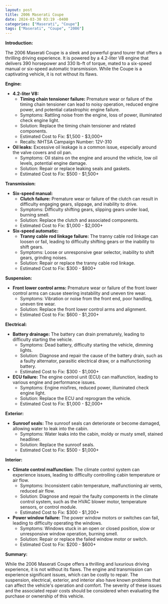 ```yaml
---
layout: post
title: 2006 Maserati Coupe
date: 2024-03-30 03:19 -0400
categories: ["Maserati", "Coupe"]
tags: ["Maserati", "Coupe", "2006"]
---
```

**Introduction:**

The 2006 Maserati Coupe is a sleek and powerful grand tourer that offers a thrilling driving experience. It is powered by a 4.2-liter V8 engine that delivers 390 horsepower and 330 lb-ft of torque, mated to a six-speed manual or six-speed automatic transmission. While the Coupe is a captivating vehicle, it is not without its flaws.

**Engine:**

* **4.2-liter V8:**
    * **Timing chain tensioner failure:** Premature wear or failure of the timing chain tensioner can lead to noisy operation, reduced engine power, and potential catastrophic engine failure.
    * Symptoms: Rattling noise from the engine, loss of power, illuminated check engine light.
    * Solution: Replace the timing chain tensioner and related components.
    * Estimated Cost to Fix: $1,500 - $3,000+
    * Recalls: NHTSA Campaign Number: 12V-310
* **Oil leaks:** Excessive oil leakage is a common issue, especially around the valve covers and oil pan.
    * Symptoms: Oil stains on the engine and around the vehicle, low oil levels, potential engine damage.
    * Solution: Repair or replace leaking seals and gaskets.
    * Estimated Cost to Fix: $500 - $1,500+

**Transmission:**

* **Six-speed manual:**
    * **Clutch failure:** Premature wear or failure of the clutch can result in difficulty engaging gears, slippage, and inability to drive.
    * Symptoms: Difficulty shifting gears, slipping gears under load, burning smell.
    * Solution: Replace the clutch and associated components.
    * Estimated Cost to Fix: $1,000 - $2,000+
* **Six-speed automatic:**
    * **Tranny cable rod linkage failure:** The tranny cable rod linkage can loosen or fail, leading to difficulty shifting gears or the inability to shift gears.
    * Symptoms: Loose or unresponsive gear selector, inability to shift gears, grinding noises.
    * Solution: Repair or replace the tranny cable rod linkage.
    * Estimated Cost to Fix: $300 - $800+

**Suspension:**

* **Front lower control arms:** Premature wear or failure of the front lower control arms can cause steering instability and uneven tire wear.
    * Symptoms: Vibration or noise from the front end, poor handling, uneven tire wear.
    * Solution: Replace the front lower control arms and alignment.
    * Estimated Cost to Fix: $600 - $1,200+

**Electrical:**

* **Battery drainage:** The battery can drain prematurely, leading to difficulty starting the vehicle.
    * Symptoms: Dead battery, difficulty starting the vehicle, dimming lights.
    * Solution: Diagnose and repair the cause of the battery drain, such as a faulty alternator, parasitic electrical draw, or a malfunctioning battery.
    * Estimated Cost to Fix: $300 - $1,000+
* **ECU failure:** The engine control unit (ECU) can malfunction, leading to various engine and performance issues.
    * Symptoms: Engine misfires, reduced power, illuminated check engine light.
    * Solution: Replace the ECU and reprogram the vehicle.
    * Estimated Cost to Fix: $1,000 - $2,000+

**Exterior:**

* **Sunroof seals:** The sunroof seals can deteriorate or become damaged, allowing water to leak into the cabin.
    * Symptoms: Water leaks into the cabin, moldy or musty smell, stained headliner.
    * Solution: Replace the sunroof seals.
    * Estimated Cost to Fix: $500 - $1,000+

**Interior:**

* **Climate control malfunction:** The climate control system can experience issues, leading to difficulty controlling cabin temperature or air flow.
    * Symptoms: Inconsistent cabin temperature, malfunctioning air vents, reduced air flow.
    * Solution: Diagnose and repair the faulty components in the climate control system, such as the HVAC blower motor, temperature sensors, or control module.
    * Estimated Cost to Fix: $300 - $1,200+
* **Power window failure:** The power window motors or switches can fail, leading to difficulty operating the windows.
    * Symptoms: Windows stuck in an open or closed position, slow or unresponsive window operation, burning smell.
    * Solution: Repair or replace the failed window motor or switch.
    * Estimated Cost to Fix: $200 - $600+

**Summary:**

While the 2006 Maserati Coupe offers a thrilling and luxurious driving experience, it is not without its flaws. The engine and transmission can experience significant issues, which can be costly to repair. The suspension, electrical, exterior, and interior also have known problems that can affect the vehicle's operation and comfort. The severity of these issues and the associated repair costs should be considered when evaluating the purchase or ownership of this vehicle.
